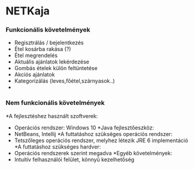 # NETKaja
### Funkcionális követelmények

* Regisztrálás / bejelentkezés
* Étel kosárba rakása (?)
* Étel megrendelés
* Aktuális ajánlatok lekérdezése
* Gombás ételek külön feltüntetése
* Akciós ajánlatok
* Kategorizálás (leves,főétel,szárnyasok..)
* 

### Nem funkcionális követelmények

*A fejlesztéshez használt szoftverek:
* Operációs rendszer: Windows 10
*Java fejlesztőeszköz: 
* NetBeans, Intellij
*A futtatáshoz szükséges operációs rendszer:
* Tetszőleges operációs rendszer, melyhez létezik JRE 6 implementáció
*A futtatáshoz szükséges hardver:
* Operációs rendszerek szerint megadva
*Egyéb követelmények:
* Intuitív felhasználói felület, könnyű kezelhetőség
